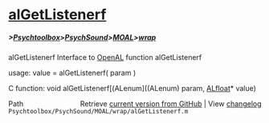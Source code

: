 # [alGetListenerf](alGetListenerf)
##### >[Psychtoolbox](Psychtoolbox)>[PsychSound](PsychSound)>[MOAL](MOAL)>[wrap](wrap)

alGetListenerf  Interface to [OpenAL](OpenAL) function alGetListenerf  
  
usage:  value = alGetListenerf( param )  
  
C function:  void alGetListenerf[(ALenum]((ALenum) param, [ALfloat](ALfloat)\* value)  




<div class="code_header" style="text-align:right;">
  <span style="float:left;">Path&nbsp;&nbsp;</span> <span class="counter">Retrieve <a href=
  "https://raw.github.com/Psychtoolbox-3/Psychtoolbox-3/beta/Psychtoolbox/PsychSound/MOAL/wrap/alGetListenerf.m">current version from GitHub</a> | View <a href=
  "https://github.com/Psychtoolbox-3/Psychtoolbox-3/commits/beta/Psychtoolbox/PsychSound/MOAL/wrap/alGetListenerf.m">changelog</a></span>
</div>
<div class="code">
  <code>Psychtoolbox/PsychSound/MOAL/wrap/alGetListenerf.m</code>
</div>

